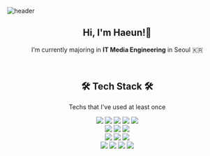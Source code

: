 ![header](https://capsule-render.vercel.app/api?type=waving&color=gradient&height=200&section=header&text=HelloWorld!%20🍄&fontSize=40&animation=twinkling)

<h2 align="center"> Hi, I'm Haeun!👋</h2>
<p align="center">
   I’m currently majoring in <strong>IT Media Engineering</strong> in Seoul 🇰🇷
</p>
<br/>

<!--
<h2 align="center">💡 My Most Used Languages 💡</h2>
<p align="center">
  <a href="https://github.com/haeun-pyo">
    <img align="center" src="https://github-readme-stats.vercel.app/api/top-langs/?username=haeun-pyo&layout=compact&show_icons=true&show_owner=true&hide_title=false&theme=nord" />
  </a>
   <br/>
   <img align="center" src="https://github-readme-stats.vercel.app/api?username=haeun-pyo&show_icons=true&theme=nord" /> 
</p>
<br/>
-->

<h2 align="center">🛠 Tech Stack 🛠</h2>
<p align="center"> Techs that I've used at least once </p>
<p align="center">
   <img src="https://img.shields.io/badge/HTML-E34F26?style=flat&logo=html5&logoColor=white"/>
 <img src="https://img.shields.io/badge/CSS-1572B6?style=flat&logo=css3&logoColor=white"/>
   <img src="https://img.shields.io/badge/JavaScript-F7DF1E?style=flat&logo=javascript&logoColor=white"/>
   <img src="https://img.shields.io/badge/Python-3776AB?style=flat&logo=python&logoColor=white"/>
   <img src="https://img.shields.io/badge/Dart-0175C2?style=flat&logo=dart&logoColor=white"/>
  
   <br/>
  <img src="https://img.shields.io/badge/Adobe Photoshop-31A8FF?style=flat&logo=adobephotoshop&logoColor=white"/>
    <img src="https://img.shields.io/badge/Adobe XD-FF61F6?style=flat&logo=adobexd&logoColor=white"/>
    <img src="https://img.shields.io/badge/Adobe Illustrator-FF9A00?style=flat&logo=adobeillustrator&logoColor=white"/>
  <br/>
    <img src="https://img.shields.io/badge/Adobe Premiere Pro-9999FF?style=flat&logo=adobepremierepro&logoColor=white"/>
  <img src="https://img.shields.io/badge/Adobe After Effects-9999FF?style=flat&logo=adobeaftereffects&logoColor=white"/>
  <img src="https://img.shields.io/badge/Figma-F24E1E?style=flat&logo=figma&logoColor=white"/>
  <br/>

  <img src="https://img.shields.io/badge/Maya-00A98F?style=flat&logo=autodesk&logoColor=white"/>
  <img src="https://img.shields.io/badge/Unity-FFFFFF?style=flat&logo=unity&logoColor=black"/>
  <img src="https://img.shields.io/badge/Unreal Engine-0E1128?style=flat&logo=unrealengine&logoColor=white"/>
  <img src="https://img.shields.io/badge/GitHub-333664?style=flat&logo=GitHub&logoColor=white"/>
</p>
